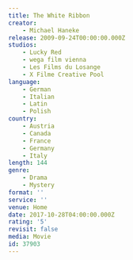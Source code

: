 ```yaml
---
title: The White Ribbon
creator:
    - Michael Haneke
release: 2009-09-24T00:00:00.000Z
studios:
    - Lucky Red
    - wega film vienna
    - Les Films du Losange
    - X Filme Creative Pool
language:
    - German
    - Italian
    - Latin
    - Polish
country:
    - Austria
    - Canada
    - France
    - Germany
    - Italy
length: 144
genre:
    - Drama
    - Mystery
format: ''
service: ''
venue: Home
date: 2017-10-28T04:00:00.000Z
rating: '5'
revisit: false
media: Movie
id: 37903
---
```



